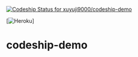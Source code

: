 [ ![Codeship Status for xuyuji9000/codeship-demo](https://app.codeship.com/projects/74409b60-f998-0135-5b52-6ab6449f402e/status?branch=master)](https://app.codeship.com/projects/278589)

[![Heroku](https://heroku-badge.herokuapp.com/?app=codeship-demo)]

# codeship-demo
